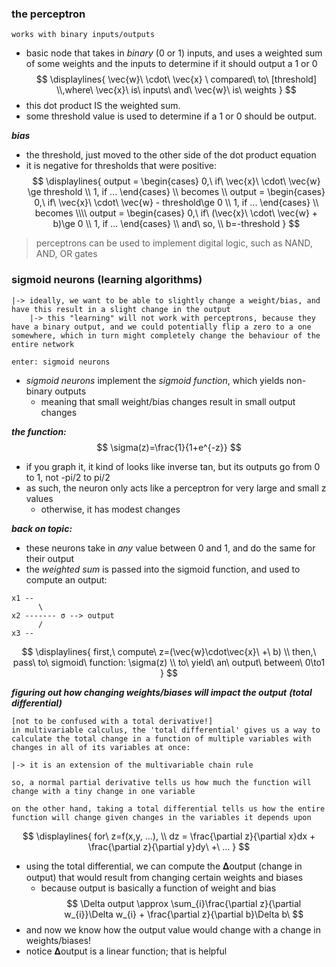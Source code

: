### the perceptron
~~~
works with binary inputs/outputs
~~~
- basic node that takes in *binary* (0 or 1) inputs, and uses a weighted sum of some weights and the inputs to determine if it should output a 1 or 0
$$
\displaylines{
	\vec{w}\ \cdot\ \vec{x} \ compared\ to\ [threshold]
	\\,where\ \vec{x}\ is\ inputs\ and\ \vec{w}\ is\ weights
}
$$
- this dot product IS the weighted sum.
- some threshold value is used to determine if a 1 or 0 should be output.

***bias***
- the threshold, just moved to the other side of the dot product equation
- it is negative for thresholds that were positive:
$$
\displaylines{
output = \begin{cases}
	0,\ if\ \vec{x}\ \cdot\ \vec{w} \ge threshold
	\\
	1, if ...
\end{cases}
\\
becomes
\\
output = \begin{cases}
	0,\ if\ \vec{x}\ \cdot\ \vec{w} - threshold\ge 0
	\\
	1, if ...
\end{cases}
\\ becomes \\\\
output = \begin{cases}
	0,\ if\ (\vec{x}\ \cdot\ \vec{w} + b)\ge 0
	\\
	1, if ...
\end{cases}
\\
and\ so,
\\
b=-threshold
}
$$
> perceptrons can be used to implement digital logic, such as NAND, AND, OR gates

### sigmoid neurons (learning algorithms)
~~~
|-> ideally, we want to be able to slightly change a weight/bias, and have this result in a slight change in the output
	|-> this "learning" will not work with perceptrons, because they have a binary output, and we could potentially flip a zero to a one somewhere, which in turn might completely change the behaviour of the entire network

enter: sigmoid neurons
~~~
- *sigmoid neurons* implement the *sigmoid function*, which yields non-binary outputs
	- meaning that small weight/bias changes result in small output changes

***the function:***
$$
\sigma(z)=\frac{1}{1+e^{-z}}
$$
- if you graph it, it kind of looks like inverse tan, but its outputs go from 0 to 1, not -pi/2 to pi/2
- as such, the neuron only acts like a perceptron for very large and small z values
	- otherwise, it has modest changes

***back on topic:***
- these neurons take in *any* value between 0 and 1, and do the same for their output
- the *weighted sum* is passed into the sigmoid function, and used to compute an output:
~~~
x1 --
      \
x2 ------- σ --> output
      /
x3 -- 
~~~
$$
\displaylines{
first,\ compute\ z=(\vec{w}\cdot\vec{x}\ +\ b)
\\
then,\ pass\ to\ sigmoid\ function:
\sigma(z)
\\
to\ yield\ an\ output\ between\ 0\to1
}
$$

***figuring out how changing weights/biases will impact the output*** ***(total differential)***
~~~
[not to be confused with a total derivative!]
in multivariable calculus, the 'total differential' gives us a way to calculate the total change in a function of multiple variables with changes in all of its variables at once:

|-> it is an extension of the multivariable chain rule

so, a normal partial derivative tells us how much the function will change with a tiny change in one variable

on the other hand, taking a total differential tells us how the entire function will change given changes in the variables it depends upon
~~~
$$
\displaylines{
for\ z=f(x,y, ...),
\\
dz = \frac{\partial z}{\partial x}dx + \frac{\partial z}{\partial y}dy\ +\ ...
}
$$
- using the total differential, we can compute the 𝚫output (change in output) that would result from changing certain weights and biases
	- because output is basically a function of weight and bias
$$
\Delta output \approx \sum_{i}\frac{\partial z}{\partial w_{i}}\Delta w_{i} + \frac{\partial z}{\partial b}\Delta b\
$$
- and now we know how the output value would change with a change in weights/biases!
- notice 𝚫output is a linear function; that is helpful  